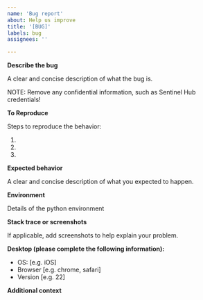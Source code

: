```yaml
---
name: 'Bug report'
about: Help us improve
title: '[BUG]'
labels: bug
assignees: ''

---
```


**Describe the bug**

A clear and concise description of what the bug is.

NOTE: Remove any confidential information, such as Sentinel Hub credentials!

**To Reproduce**

Steps to reproduce the behavior:

1.
2.
3.

**Expected behavior**

A clear and concise description of what you expected to happen.

**Environment**

Details of the python environment

**Stack trace or screenshots**

If applicable, add screenshots to help explain your problem.

**Desktop (please complete the following information):**

 - OS: [e.g. iOS]
 - Browser [e.g. chrome, safari]
 - Version [e.g. 22]

**Additional context**
